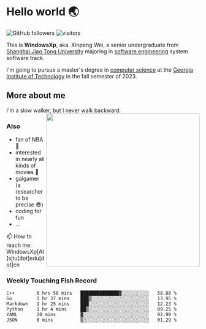 <!--
**WindowsXp-Beta/WindowsXp-Beta** is a ✨ _special_ ✨ repository because its `README.md` (this file) appears on your GitHub profile.

Here are some ideas to get you started:

- 🔭 I’m currently working on ...
- 🌱 I’m currently learning ...
- 👯 I’m looking to collaborate on ...
- 🤔 I’m looking for help with ...
- 💬 Ask me about ...
- 📫 How to reach me: ...
- 😄 Pronouns: ...
- ⚡ Fun fact: ...
-->
# Hello world :earth_asia:

![GitHub followers](https://img.shields.io/github/followers/WindowsXp-Beta?style=social)
![visitors](https://visitor-badge.glitch.me/badge?page_id=WindowsXp-Beta)

This is **WindowsXp**, aka. Xinpeng Wei, a senior undergraduate from [Shanghai Jiao Tong University](http://en.sjtu.edu.cn/) majoring in [software engineering](http://www.se.sjtu.edu.cn/) system software track.

I'm going to pursue a master's degree in [computer science](https://www.cc.gatech.edu/degree-programs/master-science-computer-science) at the [Georgia Institute of Technology](https://www.gatech.edu/) in the fall semester of 2023.

## More about me

I'm a slow walker, but I never walk backward.<img align='right' src='https://github-readme-stats.vercel.app/api/top-langs/?username=WindowsXp-Beta&layout=compact&hide=scss,hcl,Tcl&langs_count=5&theme=tokyonight' width='400px'>

### Also
- fan of NBA :basketball:
- interested in nearly all kinds of movies :movie_camera:
- galgamer (a researcher to be precise :sunglasses:)
- coding for fun
- ...

📫 How to reach me: WindowsXp[At]sjtu[dot]edu[dot]cn

### Weekly Touching Fish Record

<!--START_SECTION:waka-->

```text
C++        6 hrs 50 mins   ██████████████▓░░░░░░░░░░   58.88 %
Go         1 hr 37 mins    ███▒░░░░░░░░░░░░░░░░░░░░░   13.95 %
Markdown   1 hr 25 mins    ███░░░░░░░░░░░░░░░░░░░░░░   12.23 %
Python     1 hr 4 mins     ██▒░░░░░░░░░░░░░░░░░░░░░░   09.25 %
YAML       20 mins         ▓░░░░░░░░░░░░░░░░░░░░░░░░   02.99 %
JSON       8 mins          ▒░░░░░░░░░░░░░░░░░░░░░░░░   01.29 %
```

<!--END_SECTION:waka-->
